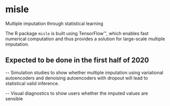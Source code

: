 # misle
Multiple imputation through statistical learning

The R package `misle` is built using TensorFlow™, which enables fast numerical computation and thus provides a solution for large-scale multiple imputation.



## Expected to be done in the first half of 2020
-- Simulation studies 
to show whether multiple imputation using variational autoencoders and denoising autoencoders with dropout will lead to statistical valid inference. 

-- Visual diagnostics
to show users whether the imputed values are sensible

